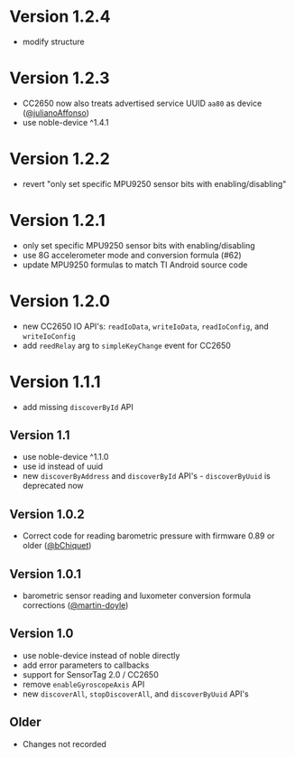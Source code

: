 # Version 1.2.4
 * modify structure

# Version 1.2.3

 * CC2650 now also treats advertised service UUID ```aa80``` as device ([@julianoAffonso](https://github.com/julianoAffonso))
 * use noble-device ^1.4.1

# Version 1.2.2

 * revert "only set specific MPU9250 sensor bits with enabling/disabling"

# Version 1.2.1

 * only set specific MPU9250 sensor bits with enabling/disabling
 * use 8G accelerometer mode and conversion formula (#62)
 * update MPU9250 formulas to match TI Android source code

# Version 1.2.0

 * new CC2650 IO API's: ``readIoData``, ``writeIoData``, ``readIoConfig``, and ``writeIoConfig``
 * add ``reedRelay`` arg to ``simpleKeyChange`` event for CC2650

# Version 1.1.1

 * add missing ```discoverById``` API

## Version 1.1

 * use noble-device ^1.1.0
 * use id instead of uuid
 * new ```discoverByAddress``` and ```discoverById``` API's - ```discoverByUuid``` is deprecated now

## Version 1.0.2

 * Correct code for reading barometric pressure with firmware 0.89 or older ([@bChiquet](https://github.com/bChiquet))

## Version 1.0.1

 * barometric sensor reading and luxometer conversion formula corrections ([@martin-doyle](https://github.com/martin-doyle))

## Version 1.0

 * use noble-device instead of noble directly
 * add error parameters to callbacks
 * support for SensorTag 2.0 / CC2650
 * remove ```enableGyroscopeAxis``` API
 * new ```discoverAll```, ```stopDiscoverAll```, and ```discoverByUuid``` API's

## Older

 * Changes not recorded

